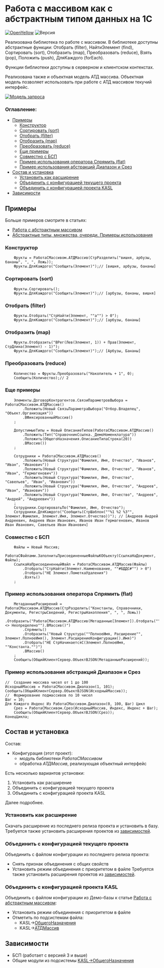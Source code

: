 # Работа с массивом как с абстрактным типом данных на 1С

[![OpenYellow](https://img.shields.io/endpoint?url=https://openyellow.neocities.org/badges/1/382631462.json)](https://openyellow.notion.site/openyellow/24727888daa641af95514b46bee4d6f2?p=7004aa8e80a5459f9c5f779c06c27ccb&amp;pm=s) ![Версия](https://img.shields.io/badge/Версия_1С-8.3.24-yellow)

Реализована библиотека по работе с массивом. В библиотеке доступны абстрактные функции: Отобрать (filter), НайтиЭлемент (find), Сортировать (sort), Отобразить (map), Преобразовать (reduce), Взять (pop), Положить (push), ДляКаждого (forEach).

Функции библиотеки доступны в серверном и клиентском контекстах.

Реализована также и объектная модель АТД массива. Объектная модель позволяет использовать при работе с АТД массивом текучий интерфейс.

[![Модель запроса](https://infostart.ru/bitrix/templates/sandbox_empty/assets/tpl/abo/img/logo.svg)](infostart.ru/1c/articles/1473034/)
### Оглавление:
- [Примеры](#примеры)
	- [Конструктор](#конструктор)
	- [Сортировать (sort)](#сортировать-sort)
	- [Отобрать (filter)](#отобрать-filter)
	- [Отобразить (map)](#отобразить-map)
	- [Преобразовать (reduce)](#преобразовать-reduce)
	- [Еще примеры](#еще-примеры)
	- [Совместно с БСП](#совместно-с-бсп)
	- [Пример использования оператора Спрямить (flat)](#пример-использования-оператора-спрямить-flat)
	- [Пример использования абстракций Диапазон и Срез](#пример-использования-абстракций-диапазон-и-срез)
- [Состав и установка](#состав-и-установка)
	- [Установить как расширение](#установить-как-расширение)
	- [Объединить с конфигурацией текущего проекта](#объединить-с-конфигурацией-текущего-проекта)
	- [Объединить с конфигурацией проекта KASL](#объединить-с-конфигурацией-проекта-kasl)
- [Зависимости](#зависимости)

## Примеры

Больше примеров смотрите в статьях:
- [Работа с абстрактным массивом](https://infostart.ru/1c/articles/1473034/)
- [Абстрактные типы, множества, очереди. Примеры использования](https://infostart.ru/1c/2093459/)

### Конструктор

```bsl
    Фрукты = РаботаСМассивом.АТДМассив(СтрРазделить("вишня, арбузы, бананы", ", ", Ложь));
    Фрукты.ДляКаждого("Сообщить(Элемент)");// [вишня, арбузы, бананы]
```
### Сортировать (sort)

```bsl
    Фрукты.Сортировать();
    Фрукты.ДляКаждого("Сообщить(Элемент)");// [арбузы, бананы, вишня]
```
### Отобрать (filter)

```bsl
    Фрукты.Отобрать("СтрНайти(Элемент, ""а"") > 0");
    Фрукты.ДляКаждого("Сообщить(Элемент)");// [арбузы, бананы]
```
### Отобразить (map)

```bsl
    Фрукты.Отобразить("ВРег(Лев(Элемент, 1)) + Прав(Элемент, СтрДлина(Элемент) - 1)");
    Фрукты.ДляКаждого("Сообщить(Элемент)");// [Арбузы, Бананы]
```
### Преобразовать (reduce)

```bsl
    Количество = Фрукты.Преобразовать("Накопитель + 1", 0);
    Сообщить(Количество);// 2
```
### Еще примеры

```bsl
    Элементы.ДоговорКонтрагентов.СвязиПараметровВыбора = РаботаСМассивом.АТДМассив()
        .Положить(Новый СвязьПараметраВыбора("Отбор.Владелец", "Объект.Организация"))
        .ВФиксированныйМассив()
    ;

    ДопустимыеТипы = Новый ОписаниеТипов(РаботаСМассивом.АТДМассив()
        .Положить(Тип("СправочникСсылка._ДемоНоменклатура"))
        .Положить(ОбщегоНазначения.ОписаниеТипаСтрока(20))
        .ВМассив())
    ;

    Сотрудники = РаботаСМассивом.АТДМассив()
        .Положить(Новый Структура("Фамилия, Имя, Отчество", "Иванов", "Иван", "Иванович"))
        .Положить(Новый Структура("Фамилия, Имя, Отчество", "Иванов", "Иван", "Гермагенович"))
        .Положить(Новый Структура("Фамилия, Имя, Отчество", "Савельев", "Иван", "Иванович"))
        .Положить(Новый Структура("Фамилия, Имя, Отчество", "Андреев", "Иван", "Иванович"))
        .Положить(Новый Структура("Фамилия, Имя, Отчество", "Андреев", "Андрей", "Андреевич"))
    ;
    Сотрудники.СортироватьПо("Фамилия, Имя, Отчество");
    Сотрудники.ДляКаждого("Сообщить(СтрШаблон(""%1 %2 %3"", Элемент.Фамилия, Элемент.Имя, Элемент.Отчество))"); // [Андреев Андрей Андреевич, Андреев Иван Иванович, Иванов Иван Гермагенович, Иванов Иван Иванович, Савельев Иван Иванович]
```
### Совместно с БСП

```bsl
    Файлы = Новый Массив;
    РаботаСФайлами.ЗаполнитьПрисоединенныеФайлыКОбъекту(СсылкаНаДокумент, Файлы);
    СсылкаНаПрисоединенныйФайл = РаботаСМассивом.АТДМассив(Файлы)
        .Отобрать("СтрНайти(Элемент.Наименование, ""#БДДС#"") > 0")
        .Отобрать("НЕ Элемент.ПометкаУдаления")
        .Взять()
    ;
```
### Пример использования оператора Спрямить (flat)

```bsl
    МетаданныеРасширений = РаботаСМассивом.АТДМассив(СтрРазделить("Константы, Справочники, Документы, РегистрыСведений, РегистрыНакопления", ", ", Ложь))
        .Отобразить("РаботаСМассивом.АТДМассив(Метаданные[Элемент]).Отобрать(""Элемент.РасширениеКонфигурации() <> Неопределено"").ВМассив()")
        .Спрямить()
        .Отобразить("Новый Структура(""ПолноеИмя, Расширение"", Элемент.ПолноеИмя(), Элемент.РасширениеКонфигурации().Имя)")
        .Отобрать("НЕ СтрНачинаетсяС(Элемент.ПолноеИмя, ""Константа."")")
        .ВМассив()
    ;
    Сообщить(ОбщийКлиентСервер.ОбъектВJSON(МетаданныеРасширений));
```
### Пример использования абстракций Диапазон и Срез

```bsl
//  Создание массива чисел от 1 до 100
ИсходныйМассив = РаботаСМассивом.Диапазон(1, 101);
Сообщить(ОбщийКлиентСервер.ОбъектВJSON(ИсходныйМассив));
//  Формирование подмассивов по 10 чисел
Шаг = 10;
Для Каждого Индекс Из РаботаСМассивом.Диапазон(0, 100, Шаг) Цикл
    Срез = РаботаСМассивом.Срез(ИсходныйМассив, Индекс, Индекс + Шаг);
    Сообщить(ОбщийКлиентСервер.ОбъектВJSON(Срез));
КонецЦикла;
```
## Состав и установка

Состав:
- Конфигурация (этот проект):
	- модуль библиотеки *РаботаСМассивом*
	- обработка *АТДМассив*, реализующая объектный интерфейс

Есть несколько вариантов установки:
1. Установить как расширение
2. Объединить с конфигурацией текущего проекта
3. Объединить с конфигурацией проекта KASL

Далее подробнее.
### Установить как расширение

Скачать расширение из последнего релиза проекта и установить в базу.
Требуется также установить расширения проектов из [зависимостей](#зависимости).
### Объединить с конфигурацией текущего проекта

Объединить с файлом конфигурации из последнего релиза проекта:
- Снять признак объединения с общих свойств
- Установить режим объединения с приоритетом в файле
Требуется также установить расширения проектов из [зависимостей](#зависимости).
### Объединить с конфигурацией проекта KASL

Объединить с файлом конфигурации из Демо-базы к статье [Работа с абстрактным массивом](https://infostart.ru/1c/articles/1473034/):
- Установить режим объединения с приоритетом в файле
- Отметить по подсистемам файла:
	- KASL->[ОбщегоНазначения](https://github.com/KalyakinAG/common)
	- KASL->[АТДМассив](https://github.com/KalyakinAG/adt-array)
## Зависимости

- БСП (работает с версией 3 и выше)
- Общие модули из подсистемы [KASL->ОбщегоНазначения](https://github.com/KalyakinAG/common)

